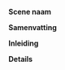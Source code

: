 ﻿---
name: Scene functieverzoek
about: Een scene idee voor dit project voorstellen
title: ''
labels: enhancement, scenes
assignees: ''

---

**Scene naam**
<!-- De scenes naam.-->

**Samenvatting**
<!-- Een samenvatting van de scene.-->

**Inleiding**
<!-- Een uitleg van de backstory voor hoe je bij dit level komt.-->

**Details**
<!-- Een gedetailleerde uitleg van dit level.-->
